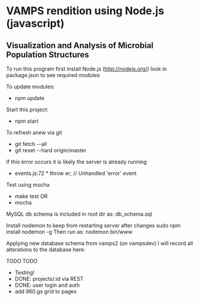VAMPS rendition using Node.js (javascript)
=========
Visualization and Analysis of Microbial Population Structures
-----------------

To run this program first install Node.js (http://nodejs.org/)
look in package.json to see required modules

To update modules:
  * npm update

Start this project:
  * npm start

To refresh anew via git
  * git fetch --all
  * git reset --hard origin/master

If this error occurs it is likely
the server is already running
  * events.js:72
        * throw er; // Unhandled 'error' event

Test using mocha
  * make test
  OR
  * mocha

MySQL db schema is included in root dir as: db_schema.sql

Install nodemon to keep from restarting server after changes
sudo npm install nodemon -g
Then run as: nodemon bin/www

Applying new database schema from vamps2 (on vampsdev)
  I will record all alterations to the database here:

  
TODO TODO
  * Testing!
  * DONE:   projects/:id via REST
  * DONE:   user login and auth
  * add 960.gs grid to pages


